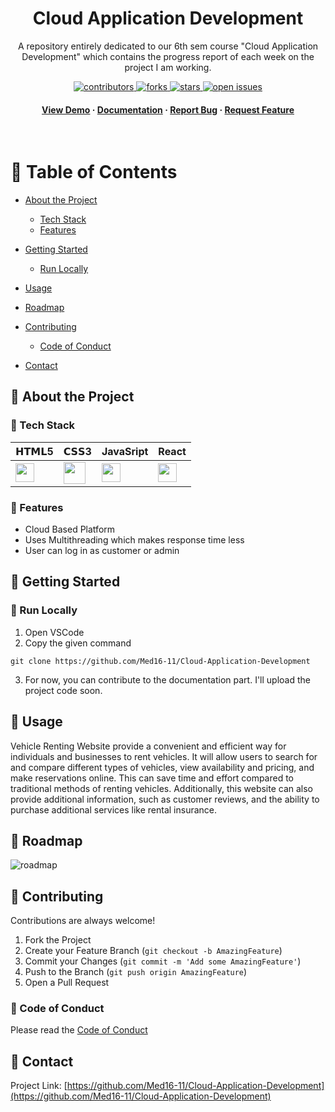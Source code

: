 <div align="center">
  <h1> Cloud Application Development </h1>
  
  <p>
   A repository entirely dedicated to our 6th sem course "Cloud Application Development" which contains the progress report of each week on the project I am working.
  </p>

  
  
<!-- Badges -->
<p>
  <a href="https://github.com/Med16-11/Cloud-Application-Development/graphs/contributors">
    <img src="https://img.shields.io/github/contributors/Med16-11/Cloud-Application-Development" alt="contributors" />
  </a>
  <a href="https://github.com/Med16-11/Cloud-Application-Development/network/members">
    <img src="https://img.shields.io/github/forks/Med16-11/Cloud-Application-Development" alt="forks" />
  </a>
  <a href="https://github.com/Med16-11/Cloud-Application-Development/stargazers">
    <img src="https://img.shields.io/github/stars/Med16-11/Cloud-Application-Development" alt="stars" />
  </a>
  <a href="https://github.com/Med16-11/Cloud-Application-Development/issues/">
    <img src="https://img.shields.io/github/issues/Med16-11/Cloud-Application-Development" alt="open issues" />
  </a>
</p>
   
<h4>
    <a href="https://github.com/Med16-11/Cloud-Application-Development">View Demo</a>
  <span> · </span>
    <a href="https://github.com/Med16-11/Cloud-Application-Development">Documentation</a>
  <span> · </span>
    <a href="https://github.com/Med16-11/Cloud-Application-Development/issues/">Report Bug</a>
  <span> · </span>
    <a href="https://github.com/Med16-11/Cloud-Application-Development/issues/">Request Feature</a>
  </h4>
</div>

<br />

<!-- Table of Contents -->
# :notebook_with_decorative_cover: Table of Contents

- [About the Project](#star2-about-the-project)
  * [Tech Stack](#space_invader-tech-stack)
  * [Features](#dart-features)
  
- [Getting Started](#toolbox-getting-started)
  * [Run Locally](#running-run-locally)
- [Usage](#eyes-usage)
- [Roadmap](#compass-roadmap)
- [Contributing](#wave-contributing)
  * [Code of Conduct](#scroll-code-of-conduct)
- [Contact](#handshake-contact)


  

<!-- About the Project -->
## :star2: About the Project



<!-- TechStack -->
### :space_invader: Tech Stack

| 𝗛𝗧𝗠𝗟5  | 𝗖𝗦𝗦3 | JavaSript | React | 
| ------------- | ------------- |------------- | ------------- |
| <img height="30px" src="https://cdn.svgporn.com/logos/html-5.svg">  | <img height="35px" src="https://cdn.svgporn.com/logos/css-3.svg"> |  <img height="30px" src="https://cdn.svgporn.com/logos/javascript.svg"> |  <img height="30px" src="https://cdn.svgporn.com/logos/react.svg"> | 

<!-- Features -->
### :dart: Features

- Cloud Based Platform 
- Uses Multithreading which makes response time less
- User can log in as customer or admin


<!-- Getting Started -->
## 	:toolbox: Getting Started

<!-- Run Locally -->
### :running: Run Locally
1. Open VSCode 
2. Copy the given command
```shell
git clone https://github.com/Med16-11/Cloud-Application-Development
```
3. For now, you can contribute to the documentation part. I'll upload the project code soon.

<!-- Usage -->
## :eyes: Usage
Vehicle Renting Website provide a convenient and efficient way for individuals and businesses to rent vehicles. It will allow users to search for and compare different types of vehicles, view availability and pricing, and make reservations online. This can save time and effort compared to traditional methods of renting vehicles. Additionally, this website can also provide additional information, such as customer reviews, and the ability to purchase additional services like rental insurance.

## 🧭 Roadmap
![roadmap](http://url/to/img.png)

<!-- Contributing -->
## :wave: Contributing

Contributions are always welcome!
1. Fork the Project
2. Create your Feature Branch (`git checkout -b AmazingFeature`)
3. Commit your Changes (`git commit -m 'Add some AmazingFeature'`)
4. Push to the Branch (`git push origin AmazingFeature`)
5. Open a Pull Request



<!-- Code of Conduct -->
### :scroll: Code of Conduct

Please read the [Code of Conduct]()


<!-- Contact -->
## :handshake: Contact

Project Link: [https://github.com/Med16-11/Cloud-Application-Development](https://github.com/Med16-11/Cloud-Application-Development)
